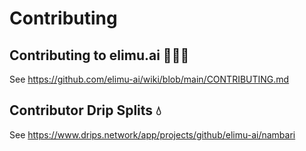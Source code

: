 # Contributing

## Contributing to elimu.ai 👩🏽‍💻

See https://github.com/elimu-ai/wiki/blob/main/CONTRIBUTING.md

## Contributor Drip Splits 💧

See https://www.drips.network/app/projects/github/elimu-ai/nambari
